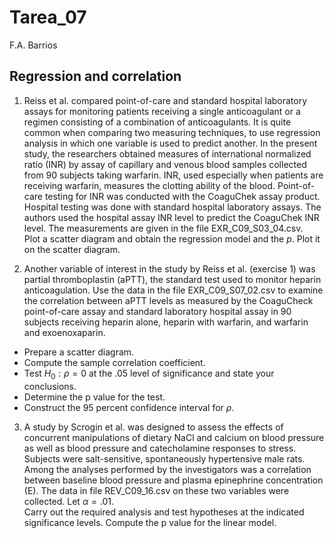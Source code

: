 Tarea_07
================
F.A. Barrios

## Regression and correlation

1.  Reiss et al. compared point-of-care and standard hospital laboratory
    assays for monitoring patients receiving a single anticoagulant or a
    regimen consisting of a combination of anticoagulants. It is quite
    common when comparing two measuring techniques, to use regression
    analysis in which one variable is used to predict another. In the
    present study, the researchers obtained measures of international
    normalized ratio (INR) by assay of capillary and venous blood
    samples collected from 90 subjects taking warfarin. INR, used
    especially when patients are receiving warfarin, measures the
    clotting ability of the blood. Point-of-care testing for INR was
    conducted with the CoaguChek assay product. Hospital testing was
    done with standard hospital laboratory assays. The authors used the
    hospital assay INR level to predict the CoaguChek INR level. The
    measurements are given in the file EXR_C09_S03_04.csv.  
    Plot a scatter diagram and obtain the regression model and the $p$.
    Plot it on the scatter diagram.

2.  Another variable of interest in the study by Reiss et
    al. (exercise 1) was partial thromboplastin (aPTT), the standard
    test used to monitor heparin anticoagulation. Use the data in the
    file EXR_C09_S07_02.csv to examine the correlation between aPTT
    levels as measured by the CoaguCheck point-of-care assay and
    standard laboratory hospital assay in 90 subjects receiving heparin
    alone, heparin with warfarin, and warfarin and exoenoxaparin.  

- Prepare a scatter diagram.  
- Compute the sample correlation coefficient.  
- Test $H_0 : \rho = 0$ at the .05 level of significance and state your
  conclusions.  
- Determine the p value for the test.  
- Construct the 95 percent confidence interval for $\rho$.

3.  A study by Scrogin et al. was designed to assess the effects of
    concurrent manipulations of dietary NaCl and calcium on blood
    pressure as well as blood pressure and catecholamine responses to
    stress. Subjects were salt-sensitive, spontaneously hypertensive
    male rats. Among the analyses performed by the investigators was a
    correlation between baseline blood pressure and plasma epinephrine
    concentration (E). The data in file REV_C09_16.csv on these two
    variables were collected. Let $\alpha = .01$.  
    Carry out the required analysis and test hypotheses at the indicated
    significance levels. Compute the p value for the linear model.
